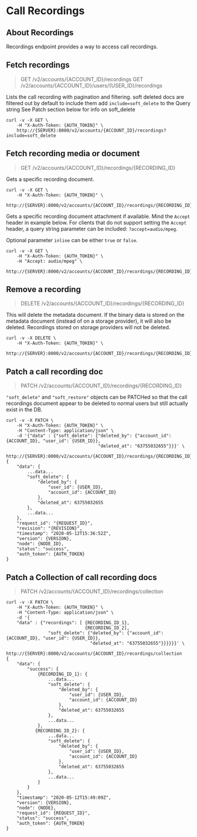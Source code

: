 # Call Recordings

## About Recordings

Recordings endpoint provides a way to access call recordings.

## Fetch recordings

> GET /v2/accounts/{ACCOUNT_ID}/recordings
> GET /v2/accounts/{ACCOUNT_ID}/users/{USER_ID}/recordings

Lists the call recording with pagination and filtering.
soft deleted docs are filtered out by default to include them add `include=soft_delete` to the Query string
See Patch section below for info on soft_delete

```shell
curl -v -X GET \
    -H "X-Auth-Token: {AUTH_TOKEN}" \
    http://{SERVER}:8000/v2/accounts/{ACCOUNT_ID}/recordings?include=soft_delete
```

## Fetch recording media or document

> GET /v2/accounts/{ACCOUNT_ID}/recordings/{RECORDING_ID}

Gets a specific recording document.

```shell
curl -v -X GET \
    -H "X-Auth-Token: {AUTH_TOKEN}" \
    http://{SERVER}:8000/v2/accounts/{ACCOUNT_ID}/recordings/{RECORDING_ID}
```

Gets a specific recording document attachment if available.
Mind the `Accept` header in example below.
For clients that do not support setting the `Accept` header, a query string parameter can be included: `?accept=audio/mpeg`.

Optional parameter `inline` can be either `true` or `false`.

```shell
curl -v -X GET \
    -H "X-Auth-Token: {AUTH_TOKEN}" \
    -H "Accept: audio/mpeg" \
    http://{SERVER}:8000/v2/accounts/{ACCOUNT_ID}/recordings/{RECORDING_ID}
```

## Remove a recording

> DELETE /v2/accounts/{ACCOUNT_ID}/recordings/{RECORDING_ID}

This will delete the metadata document. If the binary data is stored on the metadata document (instead of on a storage provider), it will also be deleted. Recordings stored on storage providers will not be deleted.

```shell
curl -v -X DELETE \
    -H "X-Auth-Token: {AUTH_TOKEN}" \
    http://{SERVER}:8000/v2/accounts/{ACCOUNT_ID}/recordings/{RECORDING_ID}
```

## Patch a call recording doc

> PATCH /v2/accounts/{ACCOUNT_ID}/recordings/{RECORDING_ID}

`"soft_delete"` and `"soft_restore"` objects can be PATCHed so that the call recordings document appear to be deleted to normal users but still actually exist in the DB.

```shell
curl -v -X PATCH \
    -H "X-Auth-Token: {AUTH_TOKEN}" \
    -H "Content-Type: application/json" \
    -d '{"data" : {"soft_delete": {"deleted_by": {"account_id": {ACCOUNT_ID}, "user_id": {USER_ID}},
				                   "deleted_at": "63755032655"}}}' \
    http://{SERVER}:8000/v2/accounts/{ACCOUNT_ID}/recordings/{RECORDING_ID}
{
    "data": {
        ...data...
        "soft_delete": {
            "deleted_by": {
                "user_id": {USER_ID},
                "account_id": {ACCOUNT_ID}
            },
            "deleted_at": 63755032655
        },
        ...data...
    },
    "request_id": "{REQUEST_ID}",
    "revision": "{REVISION}",
    "timestamp": "2020-05-12T15:36:52Z",
    "version": {VERSION},
    "node": {NODE_ID},
    "status": "success",
    "auth_token": {AUTH_TOKEN}
}
```

## Patch a Collection of call recording docs

> PATCH /v2/accounts/{ACCOUNT_ID}/recordings/collection

```shell
curl -v -X PATCH \
    -H "X-Auth-Token: {AUTH_TOKEN}" \
    -H "Content-Type: application/json" \
    -d '{
	"data" : {"recordings": [ {RECORDING_ID_1},
                              {RECORDING_ID_2],
                "soft_delete": {"deleted_by": {"account_id": {ACCOUNT_ID}, "user_id": {USER_ID}},
				                "deleted_at": "63755032655"}}}}}}' \
    http://{SERVER}:8000/v2/accounts/{ACCOUNT_ID}/recordings/collection
{
    "data": {
        "success": {
            {RECORDING_ID_1}: {
                ...data...
                "soft_delete": {
                    "deleted_by": {
                        "user_id": {USER_ID},
                        "account_id": {ACCOUNT_ID}
                    },
                    "deleted_at": 63755032655
                },
                ...data...
            },
           {RECORDING_ID_2}: {
                ...data...
                "soft_delete": {
                    "deleted_by": {
                        "user_id": {USER_ID},
                        "account_id": {ACCOUNT_ID}
                    },
                    "deleted_at": 63755032655
                },
                ...data...
            }
        }
    },
    "timestamp": "2020-05-12T15:49:09Z",
    "version": {VERSION},
    "node": {NODE},
    "request_id": {REQUEST_ID}",
    "status": "success",
    "auth_token": {AUTH_TOKEN}
}
```
